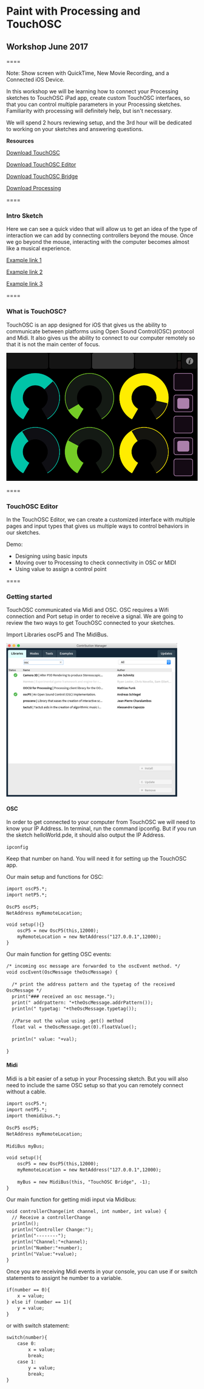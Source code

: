 # Paint with Processing and TouchOSC
## Workshop June 2017

====

Note: Show screen with QuickTime, New Movie Recording, and a Connected iOS Device.

In this workshop we will be learning how to connect your Processing sketches to TouchOSC iPad app, create custom TouchOSC interfaces, so that you can control multiple parameters in your Processing sketches. Familiarity with processing will definitely help, but isn't necessary.

We will spend 2 hours reviewing setup, and the 3rd hour will be dedicated to working on your sketches and answering questions.

**Resources**

[Download TouchOSC](https://itunes.apple.com/app/touchosc/id288120394)

[Download TouchOSC Editor](https://hexler.net/software/touchosc#downloads)

[Download TouchOSC Bridge](https://hexler.net/software/touchosc#downloads)

[Download Processing](https://processing.org/download/)

====

### Intro Sketch
Here we can see a quick video that will allow us to get an idea of the type of interaction we can add by connecting controllers beyond the mouse. Once we go beyond the mouse, interacting with the computer becomes almost like a musical experience.

[Example link 1](https://vimeo.com/59984923)

[Example link 2](https://vimeo.com/59984923)

[Example link 3](https://vimeo.com/59984923)

====

### What is TouchOSC?
TouchOSC is an app designed for iOS that gives us the ability to communicate between platforms using Open Sound Control(OSC) protocol and Midi. It also gives us the ability to connect to our computer remotely so that it is not the main center of focus.

<img src="img1.png"/>

====

### TouchOSC Editor
In the TouchOSC Editor, we can create a customized interface with multiple pages and input types that gives us multiple ways to control behaviors in our sketches.

Demo:
- Designing using basic inputs
- Moving over to Processing to check connectivity in OSC or MIDI
- Using value to assign a control point

====

### Getting started
TouchOSC communicated via Midi and OSC. OSC requires a Wifi connection and Port setup in order to receive a signal. We are going to review the two ways to get TouchOSC connected to your sketches.

Import Libraries oscP5 and The MidiBus.

<img src="img2.png" width="450"/>


#### OSC
In order to get connected to your computer from TouchOSC we will need to know your IP Address. In terminal, run the command ipconfig. But if you run the sketch helloWorld.pde, it should also output the IP Address.

`ipconfig`

Keep that number on hand. You will need it for setting up the TouchOSC app.

Our main setup and functions for OSC:

```
import oscP5.*;
import netP5.*;

OscP5 oscP5;
NetAddress myRemoteLocation;
```

```
void setup(){}
	oscP5 = new OscP5(this,12000);
	myRemoteLocation = new NetAddress("127.0.0.1",12000);
}
```

Our main function for getting OSC events:
```
/* incoming osc message are forwarded to the oscEvent method. */
void oscEvent(OscMessage theOscMessage) {

  /* print the address pattern and the typetag of the received OscMessage */
  print("### received an osc message.");
  print(" addrpattern: "+theOscMessage.addrPattern());
  println(" typetag: "+theOscMessage.typetag());

  //Parse out the value using .get() method
  float val = theOscMessage.get(0).floatValue();

  println(" value: "+val);
  
}
```


#### Midi
Midi is a bit easier of a setup in your Processing sketch. But you will also need to include the same OSC setup so that you can remotely connect without a cable.


```
import oscP5.*;
import netP5.*;
import themidibus.*;

OscP5 oscP5;
NetAddress myRemoteLocation;

MidiBus myBus;
```

```
void setup(){
	oscP5 = new OscP5(this,12000);
	myRemoteLocation = new NetAddress("127.0.0.1",12000);

	myBus = new MidiBus(this, "TouchOSC Bridge", -1);
}
```

Our main function for getting midi input via Midibus:
```
void controllerChange(int channel, int number, int value) {
  // Receive a controllerChange
  println();
  println("Controller Change:");
  println("--------");
  println("Channel:"+channel);
  println("Number:"+number);
  println("Value:"+value);
}
```

Once you are receiving Midi events in your console, you can use if or switch statements to assignt he number to a variable.

```
if(number == 0){
    x = value;
} else if (number == 1){
    y = value;
}
```

or with switch statement:
```
switch(number){
    case 0:
        x = value;
        break;
    case 1:
        y = value;
        break;
}
